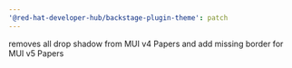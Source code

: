 ```yaml
---
'@red-hat-developer-hub/backstage-plugin-theme': patch
---
```


removes all drop shadow from MUI v4 Papers and add missing border for MUI v5 Papers
